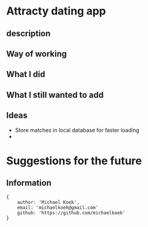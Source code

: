 # Attracty dating app

## description

## Way of working

## What I did

## What I still wanted to add

## Ideas

-   Store matches in local database for faster loading
-

# Suggestions for the future

## Information

```
{
    author: 'Michael Koek',
    email: 'michaelkoek@gmail.com'
    github: 'https://github.com/michaelkoek'
}
```
